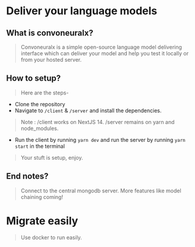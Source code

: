 # Deliver your language models

## What is convoneuralx?
> Convoneuralx is a simple open-source language model delivering interface
> which can deliver your model and help you test it locally or from your
> hosted server.

## How to setup?
> Here are the steps-
- Clone the repository
- Navigate to `/client` & `/server` and install the dependencies.
> Note : /client works on NextJS 14. /server remains on yarn and node_modules.
- Run the client by running `yarn dev` and run the server by running `yarn start` in the terminal
> Your stuft is setup, enjoy.

## End notes?
> Connect to the central mongodb server.
> More features like model chaining coming!


# Migrate easily
> Use docker to run easily.
